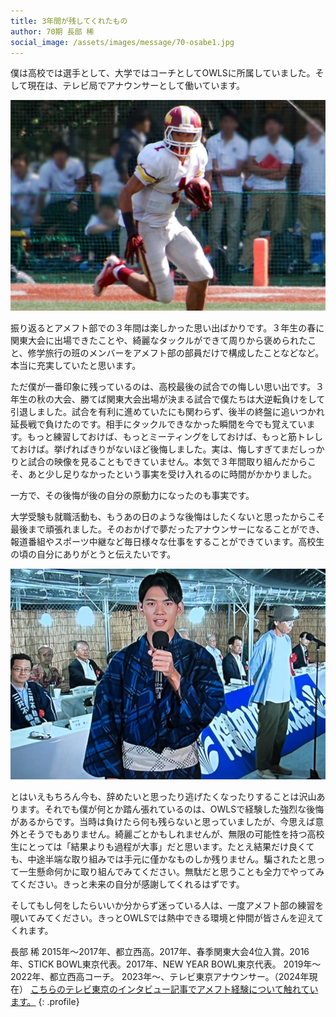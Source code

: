 ```yaml
---
title: 3年間が残してくれたもの
author: 70期 長部 稀
social_image: /assets/images/message/70-osabe1.jpg
---
```


僕は高校では選手として、大学ではコーチとしてOWLSに所属していました。そして現在は、テレビ局でアナウンサーとして働いています。

![長部 高校時写真](/assets/images/message/70-osabe1.jpg)

振り返るとアメフト部での３年間は楽しかった思い出ばかりです。３年生の春に関東大会に出場できたことや、綺麗なタックルができて周りから褒められたこと、修学旅行の班のメンバーをアメフト部の部員だけで構成したことなどなど。本当に充実していたと思います。

ただ僕が一番印象に残っているのは、高校最後の試合での悔しい思い出です。３年生の秋の大会、勝てば関東大会出場が決まる試合で僕たちは大逆転負けをして引退しました。試合を有利に進めていたにも関わらず、後半の終盤に追いつかれ延長戦で負けたのです。相手にタックルできなかった瞬間を今でも覚えています。もっと練習しておけば、もっとミーティングをしておけば、もっと筋トレしておけば。挙げればきりがないほど後悔しました。実は、悔しすぎてまだしっかりと試合の映像を見ることもできていません。本気で３年間取り組んだからこそ、あと少し足りなかったという事実を受け入れるのに時間がかかりました。

一方で、その後悔が後の自分の原動力になったのも事実です。

大学受験も就職活動も、もうあの日のような後悔はしたくないと思ったからこそ最後まで頑張れました。そのおかげで夢だったアナウンサーになることができ、報道番組やスポーツ中継など毎日様々な仕事をすることができています。高校生の頃の自分にありがとうと伝えたいです。

![長部 社会人写真](/assets/images/message/70-osabe2.jpg)

とはいえもちろん今も、辞めたいと思ったり逃げたくなったりすることは沢山あります。それでも僕が何とか踏ん張れているのは、OWLSで経験した強烈な後悔があるからです。当時は負けたら何も残らないと思っていましたが、今思えば意外とそうでもありません。綺麗ごとかもしれませんが、無限の可能性を持つ高校生にとっては「結果よりも過程が大事」だと思います。たとえ結果だけ良くても、中途半端な取り組みでは手元に僅かなものしか残りません。騙されたと思って一生懸命何かに取り組んでみてください。無駄だと思うことも全力でやってみてください。きっと未来の自分が感謝してくれるはずです。

そしてもし何をしたらいいか分からず迷っている人は、一度アメフト部の練習を覗いてみてください。きっとOWLSでは熱中できる環境と仲間が皆さんを迎えてくれます。

長部 稀
2015年〜2017年、都立西高。2017年、春季関東大会4位入賞。2016年、STICK BOWL東京代表。2017年、NEW YEAR BOWL東京代表。
2019年〜2022年、都立西高コーチ。
2023年〜、テレビ東京アナウンサー。（2024年現在）
[こちらのテレビ東京のインタビュー記事でアメフト経験について触れています。](https://www.tv-tokyo.co.jp/announcer/entry/2023/11/15/120306)
{: .profile}
